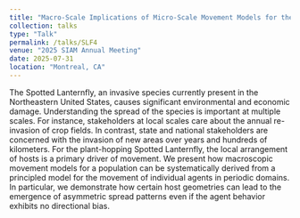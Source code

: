 ```yaml
---
title: "Macro-Scale Implications of Micro-Scale Movement Models for the Spotted Lanternfly"
collection: talks
type: "Talk"
permalink: /talks/SLF4
venue: "2025 SIAM Annual Meeting"
date: 2025-07-31
location: "Montreal, CA"
---
```


The Spotted Lanternfly, an invasive species currently present in the Northeastern United States, causes significant environmental and economic damage. Understanding the spread of the species is important at multiple scales. For instance, stakeholders at local scales care about the annual re-invasion of crop fields. In contrast, state and national stakeholders are concerned with the invasion of new areas over years and hundreds of kilometers. For the plant-hopping Spotted Lanternfly, the local arrangement of hosts is a primary driver of movement. We present how macroscopic movement models for a population can be systematically derived from a principled model for the movement of individual agents in periodic domains. In particular, we demonstrate how certain host geometries can lead to the emergence of asymmetric spread patterns even if the agent behavior exhibits no directional bias.
